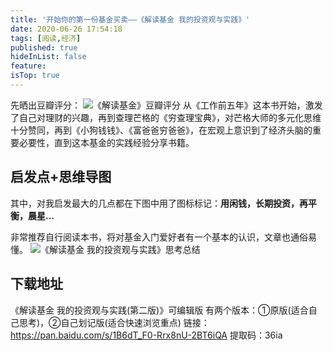 ```yaml
---
title: '开始你的第一份基金买卖——《解读基金 我的投资观与实践》'
date: 2020-06-26 17:54:18
tags: [阅读,经济]
published: true
hideInList: false
feature: 
isTop: true
---
```

先晒出豆瓣评分：
![《解读基金》豆瓣评分](https://i.loli.net/2020/10/23/5litTGNrpMFCfbI.png)
从《工作前五年》这本书开始，激发了自己对理财的兴趣，再到查理芒格的《穷查理宝典》，对芒格大师的多元化思维十分赞同，再到《小狗钱钱》、《富爸爸穷爸爸》，在宏观上意识到了经济头脑的重要必要性，直到这本基金的实践经验分享书籍。
## 启发点+思维导图
其中，对我启发最大的几点都在下图中用了图标标记：**用闲钱，长期投资，再平衡，晨星...**

非常推荐自行阅读本书，将对基金入门爱好者有一个基本的认识，文章也通俗易懂。
![《解读基金 我的投资观与实践》思考总结](https://i.loli.net/2020/10/23/sOcHjufohU5kaS9.png)
## 下载地址
《解读基金 我的投资观与实践(第二版)》可编辑版
有两个版本：①原版(适合自己思考)，②自己划记版(适合快速浏览重点)
链接：https://pan.baidu.com/s/1B6dT_F0-Rrx8nU-2BT6iQA
提取码：36ia